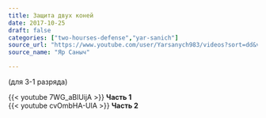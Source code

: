 ```yaml
---
title: Защита двух коней
date: 2017-10-25
draft: false
categories: ["two-hourses-defense","yar-sanich"]
source_url: "https://www.youtube.com/user/Yarsanych983/videos?sort=dd&view=0&flow=grid"
source_name: "Яр Саныч"

---
```

 (для 3-1 разряда)
<!--more-->
<div class="container">
  <div class="row">
    <div class="col-6">
      {{< youtube 7WG_aBlUijA >}}
      <strong>Часть 1</strong>
    </div>
    <div class="col-6">
      {{< youtube cvOmbHA-UlA >}}
      <strong>Часть 2</strong>
    </div>
  </div>
</div>
